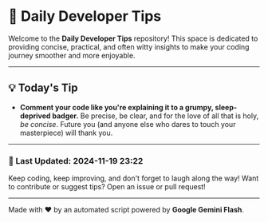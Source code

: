 
# 🌟 Daily Developer Tips

Welcome to the **Daily Developer Tips** repository! This space is dedicated to providing concise, practical, and often witty insights to make your coding journey smoother and more enjoyable.

---

## 💡 Today's Tip

- **Comment your code like you're explaining it to a grumpy, sleep-deprived badger.**  Be precise, be clear, and for the love of all that is holy, *be concise*.  Future you (and anyone else who dares to touch your masterpiece) will thank you.

---

### 📅 Last Updated: 2024-11-19 23:22

Keep coding, keep improving, and don't forget to laugh along the way! Want to contribute or suggest tips? Open an issue or pull request!

---

Made with ❤️ by an automated script powered by **Google Gemini Flash**.
